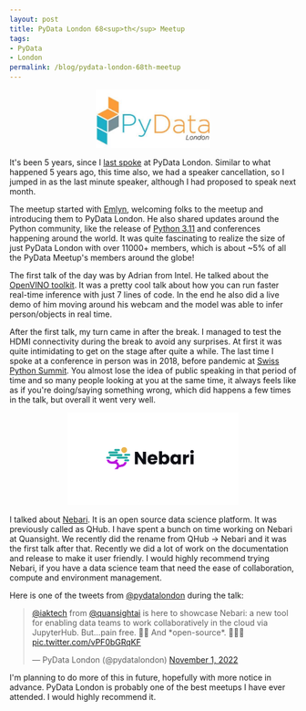 ```yaml
---
layout: post
title: PyData London 68<sup>th</sup> Meetup
tags:
- PyData
- London
permalink: /blog/pydata-london-68th-meetup
---
```


<center><img src="/assets/misc/pydata-london.jpeg" width="200"></center>

It's been 5 years, since I [last spoke](https://iamit.in/blog/pydata-london-39th-meetup) at PyData London.
Similar to what happened 5 years ago, this time also, we had a speaker cancellation, so I
jumped in as the last minute speaker, although I had proposed to speak next month.

The meetup started with [Emlyn](https://twitter.com/emlynclay), welcoming folks to the meetup
and introducing them to PyData London. He also shared updates around the Python
community, like the release of [Python 3.11](https://docs.python.org/3/whatsnew/3.11.html) and
conferences happening around the world. It was quite fascinating to realize the size of
just PyData London with over 11000+ members, which is about ~5% of all the PyData Meetup's
members around the globe!

The first talk of the day was by Adrian from Intel. He talked about the [OpenVINO
toolkit](https://github.com/openvinotoolkit/openvino). It was a pretty cool talk about
how you can run faster real-time inference with just 7 lines of code. In the end he also
did a live demo of him moving around his webcam and the model was able to infer person/objects
in real time.

After the first talk, my turn came in after the break. I managed to test the HDMI connectivity
during the break to avoid any surprises. At first it was quite intimidating to get on the
stage after quite a while. The last time I spoke at a conference in person was in 2018,
before pandemic at [Swiss Python Summit](https://www.python.org/events/python-events/637/).
You almost lose the idea of public speaking in that period of time and so many people looking
at you at the same time, it always feels like as if you're doing/saying something wrong,
which did happens a few times in the talk, but overall it went very well.

<center>
<img src="/assets/misc/nebari-logo.svg" width="300">
</center>

I talked about [Nebari](https://nebari.dev/). It is an open source data science platform.
It was previously called as QHub. I have spent a bunch on time working on Nebari
at Quansight. We recently did the rename from QHub -> Nebari and it was the first
talk after that. Recently we did a lot of work on the documentation and release to
make it user friendly. I would highly recommend trying Nebari, if you have a data science
team that need the ease of collaboration, compute and environment management.

Here is one of the tweets from [@pydatalondon](https://twitter.com/pydatalondon) during the talk:

<blockquote class="twitter-tweet"><p lang="en" dir="ltr"><a href="https://twitter.com/iaktech?ref_src=twsrc%5Etfw">@iaktech</a> from <a href="https://twitter.com/quansightai?ref_src=twsrc%5Etfw">@quansightai</a> is here to showcase Nebari: a new tool for enabling data teams to work collaboratively in the cloud via JupyterHub. But…pain free. 🧘‍♀️ And *open-source*. 💸🙅‍♂️ <a href="https://t.co/vPF0bGRqKF">pic.twitter.com/vPF0bGRqKF</a></p>&mdash; PyData London (@pydatalondon) <a href="https://twitter.com/pydatalondon/status/1587537909405650956?ref_src=twsrc%5Etfw">November 1, 2022</a></blockquote> <script async src="https://platform.twitter.com/widgets.js" charset="utf-8"></script>

I'm planning to do more of this in future, hopefully with more notice in advance.
PyData London is probably one of the best meetups I have
ever attended. I would highly recommend it.

